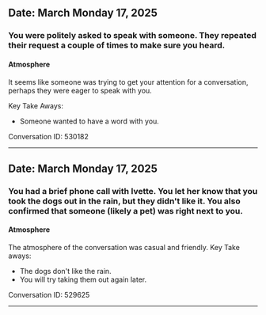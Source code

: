 ## Date: March Monday 17, 2025
### You were politely asked to speak with someone. They repeated their request a couple of times to make sure you heard.

#### Atmosphere
It seems like someone was trying to get your attention for a conversation, perhaps they were eager to speak with you.

Key Take Aways:
* Someone wanted to have a word with you.

Conversation ID: 530182

---

## Date: March Monday 17, 2025
### You had a brief phone call with Ivette. You let her know that you took the dogs out in the rain, but they didn't like it.  You also confirmed that someone (likely a pet) was right next to you.

#### Atmosphere
The atmosphere of the conversation was casual and friendly. 
Key Take aways:
* The dogs don't like the rain. 
* You will try taking them out again later.

Conversation ID: 529625

---

